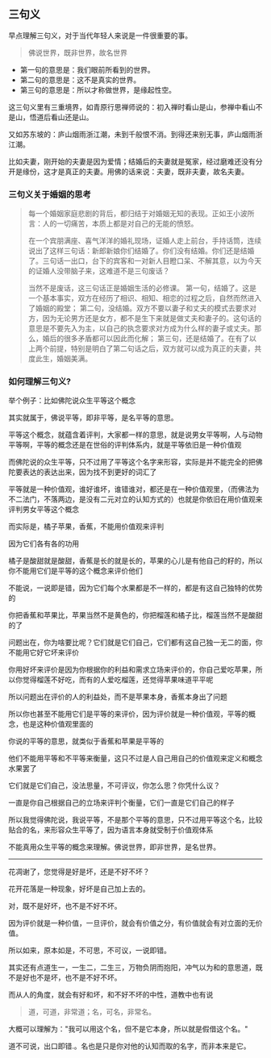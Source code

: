 ## 三句义

早点理解三句义，对于当代年轻人来说是一件很重要的事。

> 佛说世界，既非世界，故名世界

- 第一句的意思是：我们眼前所看到的世界。
- 第二句的意思是：这不是真实的世界。
- 第三句的意思是：所以才称做世界，是缘起性空。

这三句义里有三重境界，如青原行思禅师说的：初入禅时看山是山，参禅中看山不是山，悟道后看山还是山。

又如苏东坡的：庐山烟雨浙江潮，未到千般恨不消。到得还来别无事，庐山烟雨浙江潮。

比如夫妻，刚开始的夫妻是因为爱情；结婚后的夫妻就是冤家，经过磨难还没有分开是缘份，这才是真正的夫妻。用佛的话来说：夫妻，既非夫妻，故名夫妻。

### 三句义关于婚姻的思考
> 每一个婚姻家庭悲剧的背后，都归结于对婚姻无知的表现。正如王小波所言：人的一切痛苦，本质上都是对自己的无能的愤怒。
>
> 在一个宾朋满座、喜气洋洋的婚礼现场，证婚人走上前台，手持话筒，连续说出了这样三句话：新郎新娘你们结婚了。你们没有结婚。你们还是结婚了。三句话一出口，台下的宾客和一对新人目瞪口呆、不解其意，以为今天的证婚人没带脑子来，这难道不是三句废话？
>
> 当然不是废话，这三句话正是婚姻生活的必修课。
> 第一句，结婚了。这是一个基本事实，双方在经历了相识、相知、相恋的过程之后，自然而然进入了婚姻的殿堂；
> 第二句，没结婚。双方不要以妻子和丈夫的模式去要求对方，因为无论男方还是女方，都不是生下来就是做丈夫和妻子的。这句话的意思是不要先入为主，以自己的执念要求对方成为什么样的妻子或丈夫。那么，婚后的很多矛盾都可以因此而化解；
> 第三句，还是结婚了。在有了以上两个前提，特别是明白了第二句话之后，双方就可以成为真正的夫妻，共度此生，婚姻美满。

### 如何理解三句义?

举个例子：比如佛陀说众生平等这个概念

其实就属于，佛说平等，即非平等，是名平等的意思。

平等这个概念，就蕴含着评判，大家都一样的意思，就是说男女平等啊，人与动物平等啊，平等的概念还是在世俗的评判体系内，就是平等依旧是一种价值观

而佛陀说的众生平等，只不过用了平等这个名字来形容，实际是并不能完全的把佛陀要表达的表达出来，因为找不到更好的词汇了

平等就是一种价值观，谁好谁坏，谁错谁对，都还是在一种价值观里，（而佛法为不二法门，不落两边，是没有二元对立的认知方式的）也就是你依旧在用价值观来评判男女平等这个概念

而实际是，橘子苹果，香蕉，不能用价值观来评判

因为它们各有各的功用

橘子是酸甜就是酸甜，香蕉是长的就是长的，苹果的心儿是有他自己的籽的，所以你不能用它们是平等的这个概念来评价他们

不能说，一说即是错，因为它们每个水果都是不一样的，都是有这自己独特的优势的

你把香蕉和苹果比，苹果当然不是黄色的，你把榴莲和橘子比，榴莲当然不是酸甜的了

问题出在，你为啥要比呢？它们就是它们自己，它们都有这自己独一无二的面，你不能用它好它坏来评价

你用好坏来评价是因为你根据你的利益和需求立场来评价的，你自己爱吃苹果，所以你觉得榴莲不好吃，而有的人爱吃榴莲，还觉得苹果味道平平呢

所以问题出在评价的人的利益处，而不是苹果本身，香蕉本身出了问题

所以你也甚至不能用它们是平等的来评价，因为评价就是一种价值观，平等的概念，也是这种价值观里面的

你说的平等的意思，就类似于香蕉和苹果是平等的

他们不能用平等和不平等来衡量，这只不过是人自己用自己的价值观来定义和概念水果罢了

它们就是它们自己，没法思量，不可评议，你怎么思？你凭什么议？

一直是你自己根据自己的立场来评判个衡量，它们一直是它们自己的样子

所以我觉得佛陀说，我说平等，不是那个平等的意思，只不过用平等这个名，比较贴合的名，来形容众生平等了，因为语言本身就受制于价值观体系

不能真用众生平等的概念来理解。佛说世界，即非世界，是名世界。

___
花凋谢了，您觉得是好是坏，还是不好不坏？

花开花落是一种现象，好坏是自己加上去的。

对，既不是好坏，也不是不好不坏。

因为评价就是一种价值，一旦评价，就会有价值之分，有价值就会有对立面的无价值。

所以如来，原本如是，不可思，不可议，一说即错。

其实还有点道生一，一生二，二生三，万物负阴而抱阳，冲气以为和的意思道，既不是好也不是坏，也不是不好不坏。

而从人的角度，就会有好和坏，和不好不坏的中性，道教中也有说

> 道，可道，非常道；名，可名，非常名。

大概可以理解为："我可以用这个名，但不是它本身，所以就是假借这个名。"

道不可说，出口即错.。名也是只是你对他的认知而取的名字，而非本来是它。
